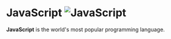 # JavaScript ![JavaScript](https://img.shields.io/badge/--0E2447?style=for-the-badge&logo=javascript&logocolor=6E8177)

**JavaScript** is the world's most popular programming language.
